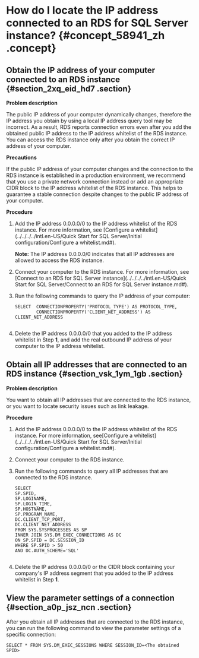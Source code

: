# How do I locate the IP address connected to an RDS for SQL Server instance? {#concept_58941_zh .concept}

## Obtain the IP address of your computer connected to an RDS instance {#section_2xq_eid_hd7 .section}

**Problem description**

The public IP address of your computer dynamically changes, therefore the IP address you obtain by using a local IP address query tool may be incorrect. As a result, RDS reports connection errors even after you add the obtained public IP address to the IP address whitelist of the RDS instance. You can access the RDS instance only after you obtain the correct IP address of your computer.

**Precautions**

If the public IP address of your computer changes and the connection to the RDS instance is established in a production environment, we recommend that you use a private network connection instead or add an appropriate CIDR block to the IP address whitelist of the RDS instance. This helps to guarantee a stable connection despite changes to the public IP address of your computer.

**Procedure**

1.  Add the IP address 0.0.0.0/0 to the IP address whitelist of the RDS instance. For more information, see [Configure a whitelist](../../../../intl.en-US/Quick Start for SQL Server/Initial configuration/Configure a whitelist.md#).

    **Note:** The IP address 0.0.0.0/0 indicates that all IP addresses are allowed to access the RDS instance.

2.  Connect your computer to the RDS instance. For more information, see [Connect to an RDS for SQL Server instance](../../../../intl.en-US/Quick Start for SQL Server/Connect to an RDS for SQL Server instance.md#).
3.  Run the following commands to query the IP address of your computer:

    ``` {#codeblock_ti5_zct_8m4 .language-sql}
    SELECT  CONNECTIONPROPERTY('PROTOCOL_TYPE') AS PROTOCOL_TYPE,
            CONNECTIONPROPERTY('CLIENT_NET_ADDRESS') AS CLIENT_NET_ADDRESS
    					
    ```

4.  Delete the IP address 0.0.0.0/0 that you added to the IP address whitelist in Step **1**, and add the real outbound IP address of your computer to the IP address whitelist.

## Obtain all IP addresses that are connected to an RDS instance {#section_vsk_1ym_1gb .section}

**Problem description**

You want to obtain all IP addresses that are connected to the RDS instance, or you want to locate security issues such as link leakage.

**Procedure**

1.  Add the IP address 0.0.0.0/0 to the IP address whitelist of the RDS instance. For more information, see[Configure a whitelist](../../../../intl.en-US/Quick Start for SQL Server/Initial configuration/Configure a whitelist.md#).
2.  Connect your computer to the RDS instance.
3.  Run the following commands to query all IP addresses that are connected to the RDS instance.

    ``` {#codeblock_5dn_gpk_dzw .language-sql}
    SELECT
    SP.SPID,
    SP.LOGINAME,
    SP.LOGIN_TIME,
    SP.HOSTNAME,
    SP.PROGRAM_NAME,
    DC.CLIENT_TCP_PORT,
    DC.CLIENT_NET_ADDRESS
    FROM SYS.SYSPROCESSES AS SP
    INNER JOIN SYS.DM_EXEC_CONNECTIONS AS DC
    ON SP.SPID = DC.SESSION_ID
    WHERE SP.SPID > 50
    AND DC.AUTH_SCHEME='SQL'
    					
    ```

4.  Delete the IP address 0.0.0.0/0 or the CIDR block containing your company's IP address segment that you added to the IP address whitelist in Step **1**.

## View the parameter settings of a connection {#section_a0p_jsz_ncn .section}

After you obtain all IP addresses that are connected to the RDS instance, you can run the following command to view the parameter settings of a specific connection:

``` {#codeblock_29e_lh7_eu3 .language-sql}
SELECT * FROM SYS.DM_EXEC_SESSIONS WHERE SESSION_ID=<The obtained SPID>
			
```

